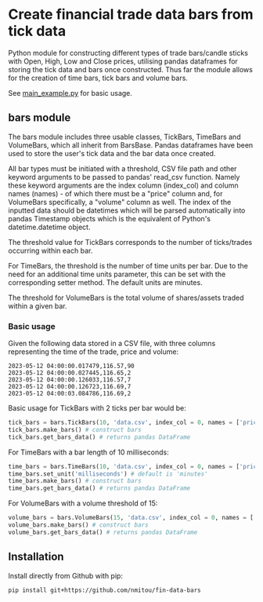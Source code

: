 # Create financial trade data bars from tick data

Python module for constructing different types of trade bars/candle sticks with Open, High, Low and Close prices, utilising pandas dataframes for storing the tick data and bars once constructed. Thus far the module allows for the creation of time bars, tick bars and volume bars.

See [main_example.py](main_example.py) for basic usage.

## bars module

The bars module includes three usable classes, TickBars, TimeBars and VolumeBars, which all inherit from BarsBase. Pandas dataframes have been used to store the user's tick data and the bar data once created.

All bar types must be initiated with a threshold, CSV file path and other keyword arguments to be passed to pandas' read_csv function. Namely these keyword arguments are the index column (index_col) and column names (names) - of which there must be a "price" column and, for VolumeBars specifically, a "volume" column as well. The index of the inputted data should be datetimes which will be parsed automatically into pandas Timestamp objects which is the equivalent of Python's datetime.datetime object.

The threshold value for TickBars corresponds to the number of ticks/trades occurring within each bar. 

For TimeBars, the threshold is the number of time units per bar. Due to the need for an additional time units parameter, this can be set with the corresponding setter method. The default units are minutes.

The threshold for VolumeBars is the total volume of shares/assets traded within a given bar.

### Basic usage

Given the following data stored in a CSV file, with three columns representing the time of the trade, price and volume:

```
2023-05-12 04:00:00.017479,116.57,90
2023-05-12 04:00:00.027445,116.65,2
2023-05-12 04:00:00.126033,116.57,7
2023-05-12 04:00:00.126723,116.69,7
2023-05-12 04:00:03.084786,116.69,2
```

Basic usage for TickBars with 2 ticks per bar would be:

```python
tick_bars = bars.TickBars(10, 'data.csv', index_col = 0, names = ['price', 'volume'])
tick_bars.make_bars() # construct bars
tick_bars.get_bars_data() # returns pandas DataFrame
```

For TimeBars with a bar length of 10 milliseconds:

```python
time_bars = bars.TimeBars(10, 'data.csv', index_col = 0, names = ['price', 'volume'])
time_bars.set_unit('milliseconds') # default is 'minutes'
time_bars.make_bars() # construct bars
time_bars.get_bars_data() # returns pandas DataFrame
```

For VolumeBars with a volume threshold of 15:

```python
volume_bars = bars.VolumeBars(15, 'data.csv', index_col = 0, names = ['price', 'volume'])
volume_bars.make_bars() # construct bars
volume_bars.get_bars_data() # returns pandas DataFrame
```

## Installation

Install directly from Github with pip:
```
pip install git+https://github.com/nmitou/fin-data-bars
```
